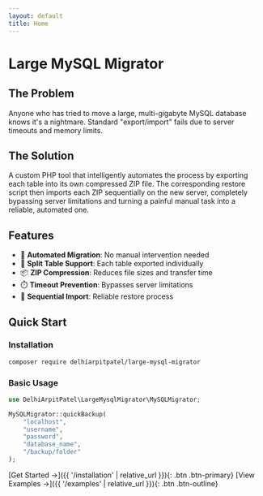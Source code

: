 ```yaml
---
layout: default
title: Home
---
```


# Large MySQL Migrator

## The Problem
Anyone who has tried to move a large, multi-gigabyte MySQL database knows it's a nightmare. Standard "export/import" fails due to server timeouts and memory limits.

## The Solution
A custom PHP tool that intelligently automates the process by exporting each table into its own compressed ZIP file. The corresponding restore script then imports each ZIP sequentially on the new server, completely bypassing server limitations and turning a painful manual task into a reliable, automated one.

## Features
- 🚀 **Automated Migration**: No manual intervention needed
- 💾 **Split Table Support**: Each table exported individually 
- 📦 **ZIP Compression**: Reduces file sizes and transfer time
- ⏱️ **Timeout Prevention**: Bypasses server limitations
- 🔄 **Sequential Import**: Reliable restore process

## Quick Start

### Installation
```bash
composer require delhiarpitpatel/large-mysql-migrator
```

### Basic Usage
```php
use DelhiArpitPatel\LargeMysqlMigrator\MySQLMigrator;

MySQLMigrator::quickBackup(
    "localhost", 
    "username", 
    "password", 
    "database_name", 
    "/backup/folder"
);
```

[Get Started →]({{ '/installation' | relative_url }}){: .btn .btn-primary}
[View Examples →]({{ '/examples' | relative_url }}){: .btn .btn-outline}
